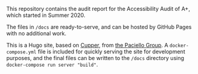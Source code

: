 This repository contains the audit report for the Accessibility Audit of A+, which started in Summer 2020.

The files in `/docs` are ready-to-serve, and can be hosted by GitHub Pages with no additional work.

This is a Hugo site, based on [Cupper](https://thepaciellogroup.github.io/cupper/), from [the Paciello Group](https://www.paciellogroup.com/). A `docker-compose.yml` file is included for quickly serving the site for development purposes, and the final files can be written to the `/docs` directory using `docker-compose run server "build"`.

